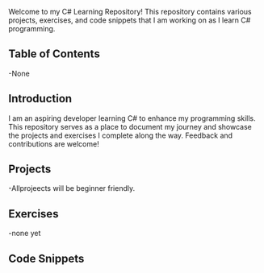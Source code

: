 Welcome to my C# Learning Repository! This repository contains various projects, exercises, and code snippets that I am working on as I learn C# programming.

## Table of Contents
-None

## Introduction

I am an aspiring developer learning C# to enhance my programming skills. This repository serves as a place to document my journey and showcase the projects and exercises I complete along the way. Feedback and contributions are welcome!

## Projects
-Allprojeects will be beginner friendly.

## Exercises
-none yet 

## Code Snippets
